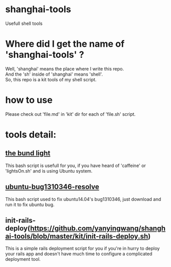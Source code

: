 shanghai-tools
==============

Usefull shell tools


# Where did I get the name of 'shanghai-tools' ?
Well, 'shanghai' means the place where I write this repo.  
And the 'sh' inside of 'shanghai' means 'shell'.  
So, this repo is a kit tools of my shell script.  

# how to use
Please check out 'file.md' in 'kit' dir for each of 'file.sh' script.


# tools detail:

## [the bund light](https://github.com/yanyingwang/shanghai-tools/blob/master/kit/the-bund-light.md)
This bash script is usefull for you, if you have heard of 'caffeine' or 'lightsOn.sh' and is using Ubuntu system.

## [ubuntu-bug1310346-resolve](https://github.com/yanyingwang/shanghai-tools/blob/master/kit/ubuntu-bug1310346-resolve.sh)
This bash script used to fix ubuntu14.04's bug1310346, just download and run it to fix ubuntu bug.

## init-rails-deploy(https://github.com/yanyingwang/shanghai-tools/blob/master/kit/init-rails-deploy.sh)
This is a simple rails deployment script for you if you're in hurry to deploy your rails app and doesn't have much time to configure a complicated deployment tool.
